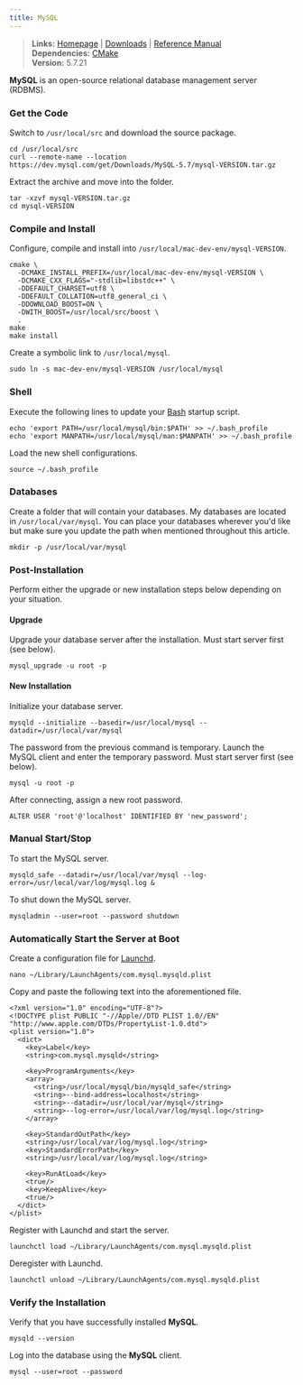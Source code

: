 ```yaml
---
title: MySQL
---
```


> **Links:** [Homepage](http://www.mysql.com/) | [Downloads](http://www.mysql.com/downloads/mysql/) | [Reference Manual](http://dev.mysql.com/doc/refman/5.7/en/)  
> **Dependencies:** [CMake](/cmake/)  
> **Version:** <span id="version">5.7.21</span>

**MySQL** is an open-source relational database management server (RDBMS).


### Get the Code

Switch to `/usr/local/src` and download the source package.

	cd /usr/local/src
	curl --remote-name --location https://dev.mysql.com/get/Downloads/MySQL-5.7/mysql-VERSION.tar.gz

Extract the archive and move into the folder.

	tar -xzvf mysql-VERSION.tar.gz
	cd mysql-VERSION


### Compile and Install

Configure, compile and install into `/usr/local/mac-dev-env/mysql-VERSION`.

	cmake \
	  -DCMAKE_INSTALL_PREFIX=/usr/local/mac-dev-env/mysql-VERSION \
	  -DCMAKE_CXX_FLAGS="-stdlib=libstdc++" \
	  -DDEFAULT_CHARSET=utf8 \
	  -DDEFAULT_COLLATION=utf8_general_ci \
	  -DDOWNLOAD_BOOST=ON \
	  -DWITH_BOOST=/usr/local/src/boost \
	  .
	make
	make install

Create a symbolic link to `/usr/local/mysql`.

	sudo ln -s mac-dev-env/mysql-VERSION /usr/local/mysql


### Shell

Execute the following lines to update your [Bash](http://en.wikipedia.org/wiki/Bash_%28Unix_shell%29) startup script.

	echo 'export PATH=/usr/local/mysql/bin:$PATH' >> ~/.bash_profile
	echo 'export MANPATH=/usr/local/mysql/man:$MANPATH' >> ~/.bash_profile

Load the new shell configurations.

	source ~/.bash_profile


### Databases

Create a folder that will contain your databases. My databases are located in `/usr/local/var/mysql`. You can place your databases wherever you'd like but make sure you update the path when mentioned throughout this article.

	mkdir -p /usr/local/var/mysql


### Post-Installation

Perform either the upgrade or new installation steps below depending on your situation.

#### Upgrade

Upgrade your database server after the installation. Must start server first (see below).

	mysql_upgrade -u root -p

#### New Installation

Initialize your database server.

	mysqld --initialize --basedir=/usr/local/mysql --datadir=/usr/local/var/mysql

The password from the previous command is temporary. Launch the MySQL client and enter the temporary password. Must start server first (see below).

	mysql -u root -p

After connecting, assign a new root password.

	ALTER USER 'root'@'localhost' IDENTIFIED BY 'new_password';


### Manual Start/Stop

To start the MySQL server.

	mysqld_safe --datadir=/usr/local/var/mysql --log-error=/usr/local/var/log/mysql.log &

To shut down the MySQL server.

	mysqladmin --user=root --password shutdown


### Automatically Start the Server at Boot

Create a configuration file for [Launchd](http://en.wikipedia.org/wiki/Launchd).

	nano ~/Library/LaunchAgents/com.mysql.mysqld.plist

Copy and paste the following text into the aforementioned file.

	<?xml version="1.0" encoding="UTF-8"?>
	<!DOCTYPE plist PUBLIC "-//Apple//DTD PLIST 1.0//EN" "http://www.apple.com/DTDs/PropertyList-1.0.dtd">
	<plist version="1.0">
	  <dict>
	    <key>Label</key>
	    <string>com.mysql.mysqld</string>

	    <key>ProgramArguments</key>
	    <array>
	      <string>/usr/local/mysql/bin/mysqld_safe</string>
	      <string>--bind-address=localhost</string>
	      <string>--datadir=/usr/local/var/mysql</string>
	      <string>--log-error=/usr/local/var/log/mysql.log</string>
	    </array>

	    <key>StandardOutPath</key>
	    <string>/usr/local/var/log/mysql.log</string>
	    <key>StandardErrorPath</key>
	    <string>/usr/local/var/log/mysql.log</string>

	    <key>RunAtLoad</key>
	    <true/>
	    <key>KeepAlive</key>
	    <true/>
	  </dict>
	</plist>

Register with Launchd and start the server.

	launchctl load ~/Library/LaunchAgents/com.mysql.mysqld.plist

Deregister with Launchd.

	launchctl unload ~/Library/LaunchAgents/com.mysql.mysqld.plist


### Verify the Installation

Verify that you have successfully installed **MySQL**.

	mysqld --version

Log into the database using the **MySQL** client.

	mysql --user=root --password
